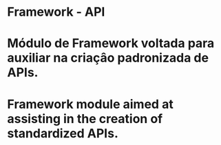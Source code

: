 # Framework - API

# Módulo de Framework voltada para auxiliar na criaçâo padronizada de APIs.
# Framework module aimed at assisting in the creation of standardized APIs.
